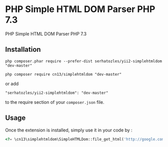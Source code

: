 PHP Simple HTML DOM Parser PHP 7.3
===============
PHP Simple HTML DOM Parser PHP 7.3

Installation
------------


```
php composer.phar require --prefer-dist serhatozles/yii2-simplehtmldom "dev-master"
```

```
php composer require cn13/simplehtmldom "dev-master"
```

or add

```
"serhatozles/yii2-simplehtmldom": "dev-master"
```

to the require section of your `composer.json` file.


Usage
-----

Once the extension is installed, simply use it in your code by  :

```php
<?= \cn13\simplehtmldom\SimpleHTMLDom::file_get_html('http://google.com'); ?>```